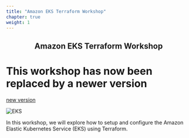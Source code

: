 ```yaml
---
title: "Amazon EKS Terraform Workshop"
chapter: true
weight: 1
---
```



<div style="text-align: center"><h2>Amazon EKS Terraform Workshop</h2></div>

# This workshop has now been replaced by a newer version

[new version](https://catalog.us-east-1.prod.workshops.aws/workshops/afee4679-89af-408b-8108-44f5b1065cc7)


![EKS](/images/3-service-animated.gif)

In this workshop, we will explore how to setup and configure the Amazon Elastic Kubernetes Service (EKS) using Terraform.

